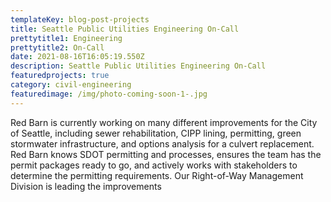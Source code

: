 ```yaml
---
templateKey: blog-post-projects
title: Seattle Public Utilities Engineering On-Call
prettytitle1: Engineering
prettytitle2: On-Call
date: 2021-08-16T16:05:19.550Z
description: Seattle Public Utilities Engineering On-Call
featuredprojects: true
category: civil-engineering
featuredimage: /img/photo-coming-soon-1-.jpg
---
```

Red Barn is currently working on many different improvements for the City of Seattle, including sewer rehabilitation, CIPP lining, permitting, green stormwater infrastructure, and options analysis for a culvert replacement.  Red Barn knows SDOT permitting and processes, ensures the team has the permit packages ready to go, and actively works with stakeholders to determine the permitting requirements.  Our Right-of-Way Management Division is leading the improvements